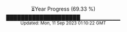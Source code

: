 <p align="center">
⏳Year Progress (69.33 %) <br>
████████████████████▁▁▁▁▁▁▁▁▁▁ <br>
<sub>Updated: Mon, 11 Sep 2023 01:10:22 GMT</sub>
</p>

